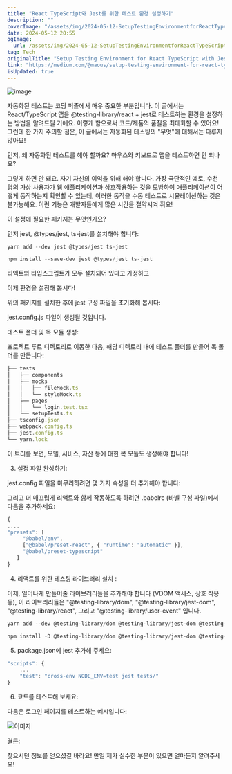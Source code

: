 ```yaml
---
title: "React TypeScript와 Jest를 위한 테스트 환경 설정하기"
description: ""
coverImage: "/assets/img/2024-05-12-SetupTestingEnvironmentforReactTypeScriptwithJest_0.png"
date: 2024-05-12 20:55
ogImage: 
  url: /assets/img/2024-05-12-SetupTestingEnvironmentforReactTypeScriptwithJest_0.png
tag: Tech
originalTitle: "Setup Testing Environment for React TypeScript with Jest !"
link: "https://medium.com/@maous/setup-testing-environment-for-react-typescript-with-jest-1f5eb453aa2"
isUpdated: true
---
```





![image](/assets/img/2024-05-12-SetupTestingEnvironmentforReactTypeScriptwithJest_0.png)

자동화된 테스트는 코딩 퍼즐에서 매우 중요한 부분입니다. 이 글에서는 React/TypeScript 앱을 @testing-library/react + jest로 테스트하는 환경을 설정하는 방법을 알려드릴 거에요. 이렇게 함으로써 코드/제품의 품질을 최대화할 수 있어요! 그런데 한 가지 주의할 점은, 이 글에서는 자동화된 테스팅의 "무엇"에 대해서는 다루지 않아요!

먼저, 왜 자동화된 테스트를 해야 할까요? 마우스와 키보드로 앱을 테스트하면 안 되나요?

그렇게 하면 안 돼요. 자기 자신의 이익을 위해 해야 합니다. 가장 극단적인 예로, 수천 명의 가상 사용자가 웹 애플리케이션과 상호작용하는 것을 모방하여 애플리케이션이 어떻게 동작하는지 확인할 수 있는데, 이러한 동작을 수동 테스트로 시뮬레이션하는 것은 불가능해요. 이런 기능은 개발자들에게 많은 시간을 절약시켜 줘요!



이 설정에 필요한 패키지는 무엇인가요?

먼저 jest, @types/jest, ts-jest를 설치해야 합니다:

```js
yarn add --dev jest @types/jest ts-jest
```

```js
npm install --save-dev jest @types/jest ts-jest
```



리액트와 타입스크립트가 모두 설치되어 있다고 가정하고

이제 환경을 설정해 봅시다!

위의 패키지를 설치한 후에 jest 구성 파일을 초기화해 봅시다:

jest.config.js 파일이 생성될 것입니다.



테스트 폴더 및 목 모듈 생성:

프로젝트 루트 디렉토리로 이동한 다음, 해당 디렉토리 내에 테스트 폴더를 만들어 목 폴더를 만듭니다:

```js
├── tests
│   ├── components
│   ├── mocks
│   │   ├── fileMock.ts
│   │   └── styleMock.ts
│   ├── pages
│   │   └── login.test.tsx
│   └── setupTests.ts
├── tsconfig.json
├── webpack.config.ts
├── jest.config.ts
└── yarn.lock
```

이 트리를 보면, 모델, 서비스, 자산 등에 대한 목 모듈도 생성해야 합니다!



3. 설정 파일 완성하기:

jest.config 파일을 마무리하려면 몇 가지 속성을 더 추가해야 합니다:

그리고 더 매끄럽게 리액트와 함께 작동하도록 하려면 .babelrc (바벨 구성 파일)에서 다음을 추가하세요:

```js
{
....
"presets": [
     "@babel/env",
     ["@babel/preset-react", { "runtime": "automatic" }],
     "@babel/preset-typescript"
   ]
}
```



4. 리액트를 위한 테스팅 라이브러리 설치 :

이제, 일어나게 만들어줄 라이브러리들을 추가해야 합니다 (VDOM 액세스, 상호 작용 등), 이 라이브러리들은 "@testing-library/dom", "@testing-library/jest-dom", "@testing-library/react", 그리고 "@testing-library/user-event" 입니다.

```js
yarn add --dev @testing-library/dom @testing-library/jest-dom @testing-library/react @testing-library/user-event
```

```js
npm install -D @testing-library/dom @testing-library/jest-dom @testing-library/react @testing-library/user-event
```



5. package.json에 jest 추가해 주세요:

```js
"scripts": {
    ...
    "test": "cross-env NODE_ENV=test jest tests/"
}
```

6. 코드를 테스트해 보세요:

다음은 로그인 페이지를 테스트하는 예시입니다:



![이미지](/assets/img/2024-05-12-SetupTestingEnvironmentforReactTypeScriptwithJest_1.png)

결론:

찾으시던 정보를 얻으셨길 바라요! 만일 제가 실수한 부분이 있으면 얼마든지 알려주세요!